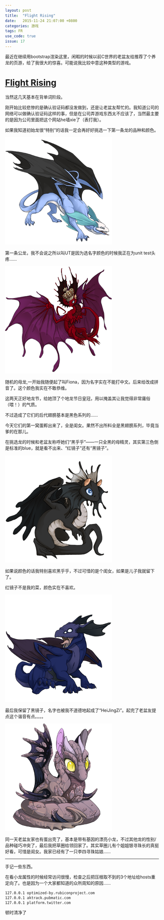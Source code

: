 ```yaml
---
layout: post
title:  "Flight Rising"
date:   2015-11-24 21:07:00 +0800
categories: 游戏
tags: FR
use_code: true
issue: 17
---
```

最近在继续用bootstrap渲染这里，闲暇的时候以前C世界的老盆友给推荐了个养龙的页游，给了我很大的惊喜。可能说我比较中意这种类型的游戏。


# [Flight Rising](http://www.flightrising.com/) #

<!--more-->

当然这几天基本在背单词阶段。


刚开始比较悲惨的是确认验证码都没发做到，还是让老盆友帮忙的。我知道公司的网络可以做确认验证码这样的事，但是在公司弄游戏东西太不应该了，当然最主要的是因为公司里面把这个网站he墙xie了（表打我）。


如果我知道初始龙很“特别”的话我一定会再好好挑选一下第一条龙的品种和颜色。


![UT](/img/blog_fr_ut_1.png)

第一条公龙，我不会说之所以叫UT是因为选名字颜色的时候我正在为unit test头疼……


![UT](/img/blog_fr_fiano.png)

随机的母龙,一开始我随便起了叫Fiona，因为名字实在不能打中文。后来给改成拼音了。这个颜色我实在不敢恭维。


这两天正好地龙节，给她顶了个地龙节日皇冠，用以掩盖其让我觉得非常庸俗（喂！）的气质。


不过造成了它们的后代翅膀基本是黑色系列的……


今天它们的第一窝蛋孵出来了，全是闺女。果然不出所料全是黑翅膀系列，毕竟当爹的在那儿。


在挑选龙的时候和老盆友称呼她们“黑乎乎”——一只全黑的母精灵，其实第三色倒是标准的blue，就是看不出来、“红镜子”还有“黑镜子”。


![黑乎乎](/img/blog_fr_heihuhu.png)

如果说颜色的话我特别喜欢黑乎乎，不过可惜的是个闺女，如果是儿子我就留下了。


红镜子不是我的菜，颜色实在不喜欢。


![黑镜子](/img/blog_fr_heijingzi_1.png)

最后我保留了黑镜子，名字也被我不道德地起成了“HeiJingZi”。起完了老盆友提点这个谐音有点。。。。


![草圈](/img/blog_fr_caoquan_1.png)

同一天老盆友家也有蛋出壳了，基本是带有基因的漂亮小龙，不过其他龙的性别/品种碰巧冲突了，最后我把草圈给领回家了。其实草圈儿有个姐姐银寻珠长的真挺好看，可惜是闺女。我家已经有了一只李四寻珠姑娘……

---------------------------------------
手记一些东西。

在看小龙属性的时候经常访问很慢，检查之后把压根取不到的3个地址给hosts重定向了。也是因为一个大家都知道的众所周知的原因……

    127.0.0.1 optimized-by.rubiconproject.com
    127.0.0.1 aktrack.pubmatic.com
    127.0.0.1 platform.twitter.com

顿时清净了
